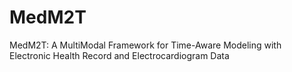 # MedM2T
MedM2T: A MultiModal Framework for Time-Aware Modeling with Electronic Health Record and Electrocardiogram Data
